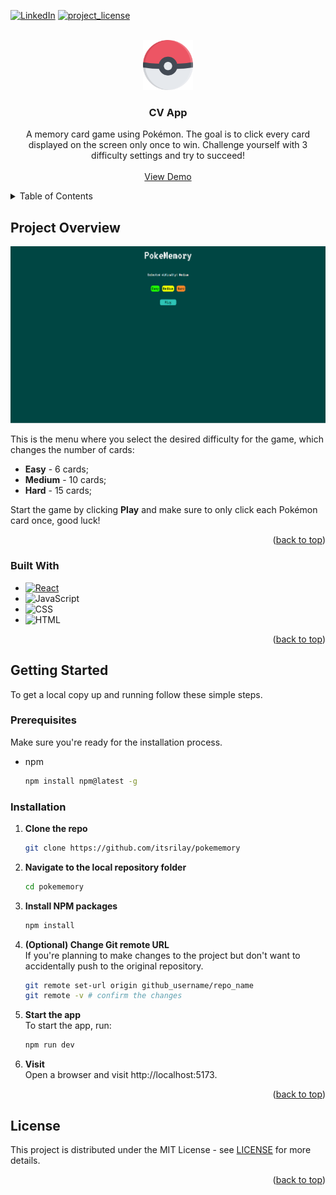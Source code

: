 <a id="readme-top"></a>

<!-- PROJECT SHIELDS -->
<!-- https://www.markdownguide.org/basic-syntax/#reference-style-links -->

[![LinkedIn][linkedin-shield]][linkedin-url]
[![project_license][license-shield]][license-url]

<!-- PROJECT LOGO -->
<br />
<div align="center">
  <a href="https://github.com/itsrilay/pokememory">
    <img src="src/assets/icon.svg" alt="Logo" width="80" height="80">
  </a>

<h3 align="center">CV App</h3>

  <p align="center">
    A memory card game using Pokémon. The goal is to click every card displayed on the screen only once to win. Challenge yourself with 3 difficulty settings and try to succeed!
    <br />
    <br />
    <a href="https://memory-card-d7p.pages.dev/">View Demo</a>
  </p>
</div>

<!-- TABLE OF CONTENTS -->
<details>
  <summary>Table of Contents</summary>
  <ol>
    <li>
      <a href="#project-overview">Project Overview</a>
      <ul>
        <li><a href="#built-with">Built With</a></li>
      </ul>
    </li>
    <li>
      <a href="#getting-started">Getting Started</a>
      <ul>
        <li><a href="#prerequisites">Prerequisites</a></li>
        <li><a href="#installation">Installation</a></li>
      </ul>
    </li>
    <li><a href="#license">License</a></li>
  </ol>
</details>

<!-- PROJECT OVERVIEW -->

## Project Overview

![Product Screen Shot][product-screenshot]

This is the menu where you select the desired difficulty for the game, which changes the number of cards:

- **Easy** - 6 cards;
- **Medium** - 10 cards;
- **Hard** - 15 cards;

Start the game by clicking **Play** and make sure to only click each Pokémon card once, good luck!

<p align="right">(<a href="#readme-top">back to top</a>)</p>

### Built With

- [![React][React.js]][React-url]
- ![JavaScript][Javascript]
- ![CSS][CSS]
- ![HTML][HTML]

<p align="right">(<a href="#readme-top">back to top</a>)</p>

<!-- GETTING STARTED -->

## Getting Started

To get a local copy up and running follow these simple steps.

### Prerequisites

Make sure you're ready for the installation process.

- npm
  ```sh
  npm install npm@latest -g
  ```

### Installation

1. **Clone the repo**
   ```sh
   git clone https://github.com/itsrilay/pokememory
   ```
2. **Navigate to the local repository folder**
   ```sh
   cd pokememory
   ```
3. **Install NPM packages**
   ```sh
   npm install
   ```
4. **(Optional) Change Git remote URL**  
   If you're planning to make changes to the project but don't want to accidentally push to the original repository.

   ```sh
   git remote set-url origin github_username/repo_name
   git remote -v # confirm the changes
   ```

5. **Start the app**  
   To start the app, run:

   ```sh
   npm run dev
   ```

6. **Visit**  
   Open a browser and visit http://localhost:5173.

<p align="right">(<a href="#readme-top">back to top</a>)</p>

<!-- LICENSE -->

## License

This project is distributed under the MIT License - see [LICENSE][license-url] for more details.

<p align="right">(<a href="#readme-top">back to top</a>)</p>

<!-- MARKDOWN LINKS & IMAGES -->
<!-- https://www.markdownguide.org/basic-syntax/#reference-style-links -->

[linkedin-shield]: https://img.shields.io/badge/-LinkedIn-black.svg?style=for-the-badge&logo=linkedin&colorB=555
[linkedin-url]: https://linkedin.com/in/ruis2003
[license-shield]: https://img.shields.io/github/license/itsrilay/pokememory.svg?style=for-the-badge
[license-url]: https://github.com/itsrilay/pokememory/blob/master/LICENSE
[product-screenshot]: src/assets/screenshot.png
[React.js]: https://img.shields.io/badge/React-20232A?style=for-the-badge&logo=react&logoColor=61DAFB
[React-url]: https://reactjs.org/
[Javascript]: https://img.shields.io/badge/JavaScript-%23F7DF1E?style=for-the-badge&logo=javascript&logoColor=black
[CSS]: https://img.shields.io/badge/CSS-%23264DE4?style=for-the-badge&logo=css&logoColor=white
[HTML]: https://img.shields.io/badge/HTML-%23E44D26?style=for-the-badge&logo=html5&logoColor=white
